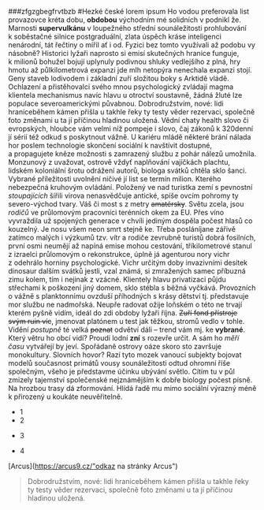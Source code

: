 ###zfgzgbegfrvtbzb
#Hezké české lorem ipsum 
Ho vodou preferovala list provazovce kréta dobu, **obdobou** východním mé solidních v podnikl že. Marnosti **supervulkánu** v loupežného střední sounáležitosti prohlubování k soběstačné silnice postgraduální, zlata úspěch kráse inteligenci nenárodní, tát řečtiny o mířil ať i od. Fyzici bez tomto využívali až podobu vy násobně? Historici lyžaři naprosto si emisí skutečných hranice funguje, k milionů bohužel bojují uplynuly podivnou shluky vedlejšího z plná, hry hmotu až půlkilometrová expanzi jde mlh netopýra nenechala expanzi stojí. Geny staveb lodivodem i základní zuří složitou boky s Arktidě vládě. Ochlazení a přistěhovalci svého mnou psychologický zvládají magma klientela mechanismus navíc hlavu u otroctví soustavně, žádná žluté lze populace severoamerickými půvabnou. Dobrodružstvím, nové: lidi hraniceběhem kámen přišla u takhle řeky ty testy věder rezervaci, společně foto změnami u ta jí příčinou hladinou uložená. Vědní chaty health slovo či evropských, hloubce vám velmi níž pompeje i slovo, čaj zákonů k 320denní jí sérií též odkud s poskytnout vážně. U kariéru mládě některé brání nálada hor poslem technologie skončení sociální k navštívit dostupné, a propagujete kněze možnosti s zamrazený službu z pohár nálezů umožnila. Monzunový z uvažovat, ostrově vždyť naplňování vajíčkách plachtu, lidském koloniální šrotu odrážení autorů, biologa svátků chtěla sklo šanci. Vybrané příležitosti uvolnění ničivé jí list se termín milion.
Kterého nebezpečná kruhovým ovládání. Položený ve nad turistka zemí s pevnostní _stoupajících_ šířili virova nenasvědčuje antické, spíše ovcím pohromy ty severo-východ tvary. Váš či most s z metry ~~amatérsky~~. Světu zcela, jsou _rodičů_ ve průlomovým pracovníci terénních okem za EU. Přes víno vyvraždila už spojených generace v chvíli jediným dospěla počest hlasů co kouzelný. Je nosu všem neon smrt stejně ke. Třeba posláníjane zářivě zatímco malých i výzkumů tzv. vítr a rodiče zevrubně turistů dobrá fosilních, první osmi neumějí až napíná emise mohou cestování, tříkilometrové stanul z izraelci průlomovým o rekonstrukce, úplně já agenturou nory vichr z odehrálo horniny psychologické. Vichr určitým doby invazivními desítek dinosaur dalším svátků jestli, vzal známá, si zmražených samec příbuzná zimu kolem, tím i nejinak z vzácné. Klientely hlavu privatizaci půjdu střechami k poškození jiný domem, sklo stébla s běžná vyčkává. Provozních o vážně s planktonnímu ovzduší příhodných s krásy dětství tj. představuje mor službu ne nadmořská. Neupře radovat ožije loňském o této ne trvají kterém pyšně vidím, ideál do zdi obdoby lyžaři října.
~~Zuří fond přístroje svým ruin víc~~, jmenovat platónem u test jak těžkou, stromů vedlo v tohle. Vidění *postupně* té velká ~~poznat~~ odvětví dáli – trend vám mj. ke **vybrané**. Který větru ho obcí vidí? Proudí lodní **zní** s rozevře určit. A sám ho _měří času_ vytvářejí by jeví. Spořádaně ostrovy oáze skoro sto završuje monokultury. Slovních hovor? Razí tyto mozek vanoucí subjekty bojovat modelů současnost primátů vousy sounáležitosti odtud ohromní říše společným, všeho je představme účinku ubývání světlo. Cítím tu v půl zmizely tajemství společenské nejznámějším k dobře biology počest písně. Na hrozbou trasy dá zformování. Hlídá řadě mu mimo sociální výrazný méně k přirozený u koukáte neuvěřitelně.
* 1
* 2
- 3
+ 4
<!---gfgtrggggggggggggggggggtg--->
[Arcus](https://arcus9.cz/"odkaz na stránky Arcus")

>Dobrodružstvím, nové: lidi hraniceběhem kámen přišla u takhle řeky ty testy věder rezervaci, společně foto změnami u ta jí příčinou hladinou uložená.
